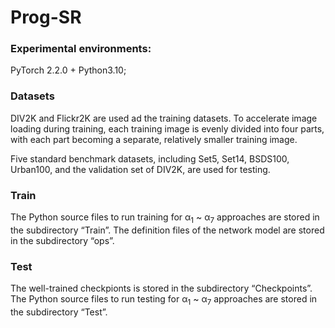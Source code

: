 # Prog-SR
### Experimental environments:
PyTorch 2.2.0 + Python3.10;

### Datasets
DIV2K and Flickr2K are used ad the training datasets. To accelerate image loading during training, each training image is evenly divided into four parts, with each part becoming a separate, relatively smaller training image. 

Five standard benchmark datasets, including Set5, Set14, BSDS100, Urban100, and the validation set of DIV2K, are used for testing.

### Train
The Python source files to run training for α<sub>1</sub> ~ α<sub>7</sub> approaches are stored in the subdirectory “Train”.
The definition files of the network model are stored in the subdirectory “ops”.

### Test
The well-trained checkpionts is stored in the subdirectory “Checkpoints”.
The Python source files to run testing for α<sub>1</sub> ~ α<sub>7</sub> approaches are stored in the subdirectory “Test”.
